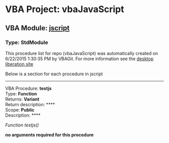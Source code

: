 # VBA Project: **vbaJavaScript**
## VBA Module: **[jscript](/scripts/jscript.vba "source is here")**
### Type: StdModule  

This procedure list for repo (vbaJavaScript) was automatically created on 6/22/2015 1:30:35 PM by VBAGit.
For more information see the [desktop liberation site](http://ramblings.mcpher.com/Home/excelquirks/drivesdk/gettinggithubready "desktop liberation")

Below is a section for each procedure in jscript

---
VBA Procedure: **testjs**  
Type: **Function**  
Returns: **Variant**  
Return description: ****  
Scope: **Public**  
Description: ****  

*Function testjs()*  

**no arguments required for this procedure**
